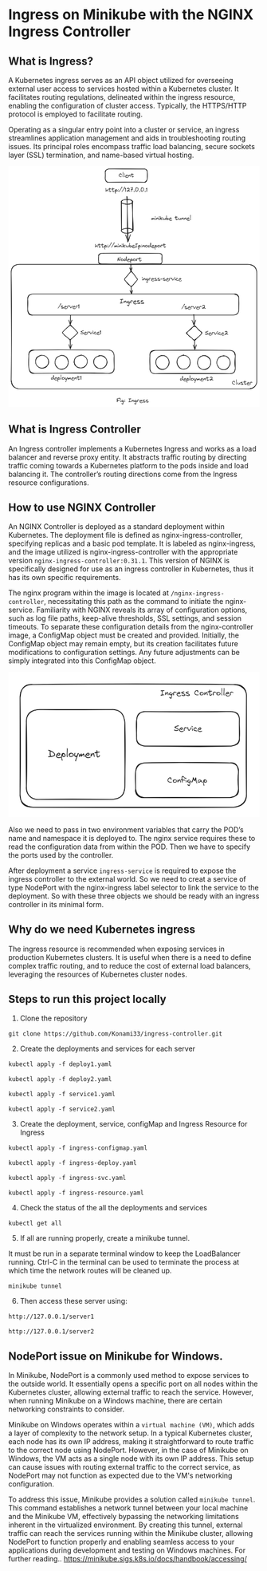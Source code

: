 # Ingress on Minikube with the NGINX Ingress Controller

## What is Ingress?

A Kubernetes ingress serves as an API object utilized for overseeing external user access to services hosted within a Kubernetes cluster. It facilitates routing regulations, delineated within the ingress resource, enabling the configuration of cluster access. Typically, the HTTPS/HTTP protocol is employed to facilitate routing.

Operating as a singular entry point into a cluster or service, an ingress streamlines application management and aids in troubleshooting routing issues. Its principal roles encompass traffic load balancing, secure sockets layer (SSL) termination, and name-based virtual hosting.

![alt text](./images/ingress.png)

## What is Ingress Controller

An Ingress controller implements a Kubernetes Ingress and works as a load balancer and reverse proxy entity. It abstracts traffic routing by directing traffic coming towards a Kubernetes platform to the pods inside and load balancing it. The controller’s routing directions come from the Ingress resource configurations.

## How to use NGINX Controller

An NGINX Controller is deployed as a standard deployment within Kubernetes. The deployment file is defined as nginx-ingress-controller, specifying replicas and a basic pod template. It is labeled as nginx-ingress, and the image utilized is nginx-ingress-controller with the appropriate version `nginx-ingress-controller:0.31.1`. This version of NGINX is specifically designed for use as an ingress controller in Kubernetes, thus it has its own specific requirements.

The nginx program within the image is located at `/nginx-ingress-controller`, necessitating this path as the command to initiate the nginx-service. Familiarity with NGINX reveals its array of configuration options, such as log file paths, keep-alive thresholds, SSL settings, and session timeouts. To separate these configuration details from the nginx-controller image, a ConfigMap object must be created and provided. Initially, the ConfigMap object may remain empty, but its creation facilitates future modifications to configuration settings. Any future adjustments can be simply integrated into this ConfigMap object.

![alt text](./images/image.png)

Also we need to pass in two environment variables that carry the POD’s name and namespace it is deployed to. The nginx service requires these to read the
configuration data from within the POD. Then we have to specify the ports used by the controller.

After deployment a service `ingress-service` is required to expose the ingress controller to the external world. So we need to creat a service of type NodePort with the nginx-ingress label selector to link the service to the deployment. So with these three objects we should be ready with an ingress controller in its minimal form.

## Why do we need Kubernetes ingress

The ingress resource is recommended when exposing services in production Kubernetes clusters. It is useful when there is a need to define complex traffic routing, and to reduce the cost of external load balancers, leveraging the resources of Kubernetes cluster nodes.

## Steps to run this project locally

1. Clone the repository

```
git clone https://github.com/Konami33/ingress-controller.git
```

2. Create the deployments and services for each server

```
kubectl apply -f deploy1.yaml
```
```
kubectl apply -f deploy2.yaml
```
```
kubectl apply -f service1.yaml
```
```
kubectl apply -f service2.yaml
```

3. Create the deployment, service, configMap and Ingress Resource for Ingress

```
kubectl apply -f ingress-configmap.yaml
```
```
kubectl apply -f ingress-deploy.yaml
```
```
kubectl apply -f ingress-svc.yaml
```
```
kubectl apply -f ingress-resource.yaml
```

4. Check the status of the all the deployments and services

```
kubectl get all
```

5. If all are running properly, create a minikube tunnel.

It must be run in a separate terminal window to keep the LoadBalancer running. Ctrl-C in the terminal can be used to terminate the process at which time the network routes will be cleaned up.

```
minikube tunnel
```

6. Then access these server using:
```
http://127.0.0.1/server1
```
```
http://127.0.0.1/server2
```

## NodePort issue on Minikube for Windows.

In Minikube, NodePort is a commonly used method to expose services to the outside world. It essentially opens a specific port on all nodes within the Kubernetes cluster, allowing external traffic to reach the service. However, when running Minikube on a Windows machine, there are certain networking constraints to consider.

Minikube on Windows operates within a `virtual machine (VM)`, which adds a layer of complexity to the network setup. In a typical Kubernetes cluster, each node has its own IP address, making it straightforward to route traffic to the correct node using NodePort. However, in the case of Minikube on Windows, the VM acts as a single node with its own IP address. This setup can cause issues with routing external traffic to the correct service, as NodePort may not function as expected due to the VM's networking configuration.

To address this issue, Minikube provides a solution called `minikube tunnel`. This command establishes a network tunnel between your local machine and the Minikube VM, effectively bypassing the networking limitations inherent in the virtualized environment. By creating this tunnel, external traffic can reach the services running within the Minikube cluster, allowing NodePort to function properly and enabling seamless access to your applications during development and testing on Windows machines. For further reading.. https://minikube.sigs.k8s.io/docs/handbook/accessing/




